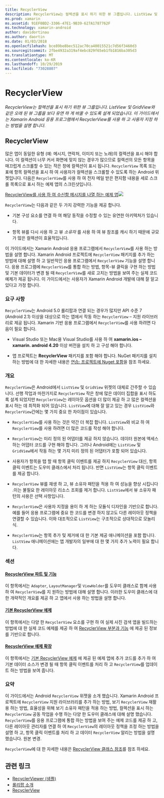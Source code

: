 ```yaml
---
title: RecyclerView
description: RecyclerView는 컬렉션을 표시 하기 위한 뷰 그룹입니다. ListView 및 GridView와 같은 오래 된 뷰 그룹을 보다 유연 하 게 바꿀 수 있도록 설계 되었습니다.  이 가이드에서는 Xamarin Android 응용 프로그램에서 RecyclerView를 사용 하 고 사용자 지정 하는 방법을 설명 합니다.
ms.prod: xamarin
ms.assetid: 91EF0BD2-3306-47E1-9B39-627A1787762F
ms.technology: xamarin-android
author: davidortinau
ms.author: daortin
ms.date: 01/03/2018
ms.openlocfilehash: bce89be8bec512ac70ca40015521c7d56f3460d3
ms.sourcegitcommit: 2fbe4932a319af4ebc829f65eb1fb1816ba305d3
ms.translationtype: MT
ms.contentlocale: ko-KR
ms.lasthandoff: 10/29/2019
ms.locfileid: "73028807"
---
```

# <a name="recyclerview"></a>RecyclerView

_RecyclerView는 컬렉션을 표시 하기 위한 뷰 그룹입니다. ListView 및 GridView와 같은 오래 된 뷰 그룹을 보다 유연 하 게 바꿀 수 있도록 설계 되었습니다.  이 가이드에서는 Xamarin Android 응용 프로그램에서 RecyclerView를 사용 하 고 사용자 지정 하는 방법을 설명 합니다._

## <a name="recyclerview"></a>RecyclerView

많은 앱이 동일한 유형 (예: 메시지, 연락처, 이미지 또는 노래)의 컬렉션을 표시 해야 합니다. 이 컬렉션이 너무 커서 화면에 맞지 않는 경우가 많으므로 컬렉션의 모든 항목을 매끄럽게 스크롤할 수 있는 작은 창에 컬렉션이 표시 됩니다.
`RecyclerView` 목록 또는 표에 항목 컬렉션을 표시 하 여 사용자가 컬렉션을 스크롤할 수 있도록 하는 Android 위젯입니다. 다음은 `RecyclerView`를 사용 하 여 전자 메일 받은 편지함 내용을 세로 스크롤 목록으로 표시 하는 예제 앱의 스크린샷입니다.

[RecyclerView를 사용 하 여 수신함 메시지를 나열 하는 예제 앱![](images/01-recyclerview-example-sml.png)](images/01-recyclerview-example.png#lightbox)

`RecyclerView`는 다음과 같은 두 가지 강력한 기능을 제공 합니다.

- 기본 구성 요소를 연결 하 여 해당 동작을 수정할 수 있는 유연한 아키텍처가 있습니다.

- 항목 뷰를 다시 사용 하 고 뷰 *소유자* 를 사용 하 여 뷰 참조를 캐시 하기 때문에 규모가 많은 컬렉션이 효율적입니다.

이 가이드에서는 Xamarin Android 응용 프로그램에서 `RecyclerView`를 사용 하는 방법을 설명 합니다. Xamarin Android 프로젝트에 `RecyclerView` 패키지를 추가 하는 방법에 대해 설명 하 고 일반적인 응용 프로그램에서 `RecyclerView` 기능을 설명 합니다. 응용 프로그램에 `RecyclerView`를 통합 하는 방법, 항목-뷰 클릭을 구현 하는 방법 및 기본 데이터가 변경 될 때 `RecyclerView`를 새로 고치는 방법을 보여 주는 실제 코드 예제가 제공 됩니다. 이 가이드에서는 사용자가 Xamarin Android 개발에 대해 잘 알고 있다고 가정 합니다.

### <a name="requirements"></a>요구 사항

`RecyclerView`는 Android 5.0 롤리팝과 연결 되는 경우가 많지만 API 수준 7 (Android 2.1) 이상을 대상으로 하는 앱에서 작동 하는 `RecyclerView` &ndash; 지원 라이브러리로 제공 됩니다. Xamarin 기반 응용 프로그램에서 `RecyclerView`를 사용 하려면 다음이 필요 합니다.

- Visual Studio 또는 Mac용 Visual Studio를 사용 하 여 **xamarin.ios &ndash; xamarin. android 4.20** 이상 버전을 설치 하 고 구성 해야 합니다.

- 앱 프로젝트는 **RecyclerView** 패키지를 포함 해야 합니다. NuGet 패키지를 설치 하는 방법에 대 한 자세한 내용은 [연습: 프로젝트에 Nuget 포함](https://docs.microsoft.com/visualstudio/mac/nuget-walkthrough)을 참조 하세요.

### <a name="overview"></a>개요

`RecyclerView`은 Android에서 `ListView` 및 `GridView` 위젯의 대체로 간주할 수 있습니다. 선행 작업과 마찬가지로 `RecyclerView` 작은 창에 많은 데이터 집합을 표시 하도록 설계 되었지만 `RecyclerView`는 레이아웃 옵션을 더 많이 제공 하 고 많은 컬렉션을 표시 하는 데 최적화 되어 있습니다. `ListView`에 대해 잘 알고 있는 경우 `ListView`와 `RecyclerView`간에는 몇 가지 중요 한 차이점이 있습니다.

- `RecyclerView`를 사용 하는 것은 약간 더 복잡 합니다. `ListView`와 비교 하 여 `RecyclerView`를 사용 하려면 더 많은 코드를 작성 해야 합니다.

- `RecyclerView`는 미리 정의 된 어댑터를 제공 하지 않습니다. 데이터 원본에 액세스 하는 어댑터 코드를 구현 해야 합니다. 그러나 Android에는 `ListView` 및 `GridView`에서 작동 하는 몇 가지 미리 정의 된 어댑터가 포함 되어 있습니다.

- 사용자가 항목을 탭 할 때 항목 클릭 이벤트를 제공 하지 `RecyclerView` 대신, 항목 클릭 이벤트는 도우미 클래스에서 처리 됩니다. 반면 `ListView`는 항목 클릭 이벤트를 제공 합니다.

- `RecyclerView` 뷰를 재생 하 고, 뷰 소유자 패턴을 적용 하 여 성능을 향상 시킵니다 .이는 불필요 한 레이아웃 리소스 조회를 제거 합니다. `ListView`에서 뷰 소유자 패턴의 사용은 선택 사항입니다.

- `RecyclerView`은 사용자 지정을 용이 하 게 하는 모듈식 디자인을 기반으로 합니다. 예를 들어 응용 프로그램에 중요 한 코드를 변경 하지 않고도 다른 레이아웃 정책을 연결할 수 있습니다.
    이와 대조적으로 `ListView`는 구조적으로 상대적으로 모놀리식.

- `RecyclerView`는 항목 추가 및 제거에 대 한 기본 제공 애니메이션을 포함 합니다. `ListView` 애니메이션에는 앱 개발자의 일부에 대 한 몇 가지 추가 노력이 필요 합니다.

### <a name="sections"></a>섹션

#### <a name="recyclerview-parts-and-functionalityandroiduser-interfacelayoutsrecycler-viewparts-and-functionalitymd"></a>[RecyclerView 파트 및 기능](~/android/user-interface/layouts/recycler-view/parts-and-functionality.md)

이 항목에서는 `Adapter`, `LayoutManager`및 `ViewHolder`를 도우미 클래스로 함께 사용 하 여 `RecyclerView`를 지 원하는 방법에 대해 설명 합니다.
이러한 도우미 클래스에 대 한 개략적인 개요를 제공 하 고 앱에서 사용 하는 방법을 설명 합니다.

#### <a name="a-basic-recyclerview-exampleandroiduser-interfacelayoutsrecycler-viewrecyclerview-examplemd"></a>[기본 RecyclerView 예제](~/android/user-interface/layouts/recycler-view/recyclerview-example.md)

이 항목에서는 다양 한 `RecyclerView` 요소를 구현 하 여 실제 사진 검색 앱을 빌드하는 방법에 대 한 실제 코드 예제를 제공 하 여 [RecyclerView 부분과 기능](~/android/user-interface/layouts/recycler-view/parts-and-functionality.md) 에 제공 된 정보를 기반으로 합니다.

#### <a name="extending-the-recyclerview-exampleandroiduser-interfacelayoutsrecycler-viewextending-the-examplemd"></a>[RecyclerView 예제 확장](~/android/user-interface/layouts/recycler-view/extending-the-example.md)

이 항목에서는 [기본 RecyclerView 예제](~/android/user-interface/layouts/recycler-view/recyclerview-example.md) 에 제공 된 예제 앱에 추가 코드를 추가 하 여 기본 데이터 소스가 변경 될 때 항목 클릭 이벤트를 처리 하 고 `RecyclerView`를 업데이트 하는 방법을 보여 줍니다.

### <a name="summary"></a>요약

이 가이드에서는 Android `RecyclerView` 위젯을 소개 했습니다. Xamarin Android 프로젝트에 `RecyclerView` 지원 라이브러리를 추가 하는 방법, 보기 `RecyclerView` 재활용 하는 방법, 효율성을 위해 보기 소유자 패턴을 적용 하는 방법, 컬렉션을 표시 하는 `RecyclerView` 공동 작업을 수행 하는 다양 한 도우미 클래스에 대해 설명 했습니다. `RecyclerView`를 응용 프로그램에 통합 하는 방법을 보여 주는 예제 코드를 제공 하 고, 다른 레이아웃 관리자를 연결 하 여 `RecyclerView`의 레이아웃 정책을 조정 하는 방법을 설명 하 고, 항목 클릭 이벤트를 처리 하 고 데이터 `RecyclerView` 알리는 방법을 설명 했습니다. 원본 변경.

`RecyclerView`에 대 한 자세한 내용은 [RecyclerView 클래스 참조](https://developer.android.com/reference/android/support/v7/widget/RecyclerView.html)를 참조 하세요.

## <a name="related-links"></a>관련 링크

- [RecyclerViewer (샘플)](https://docs.microsoft.com/samples/xamarin/monodroid-samples/android50-recyclerviewer)
- [롤리팝 소개](~/android/platform/lollipop.md)
- [RecyclerView](https://developer.android.com/reference/android/support/v7/widget/RecyclerView.html)
